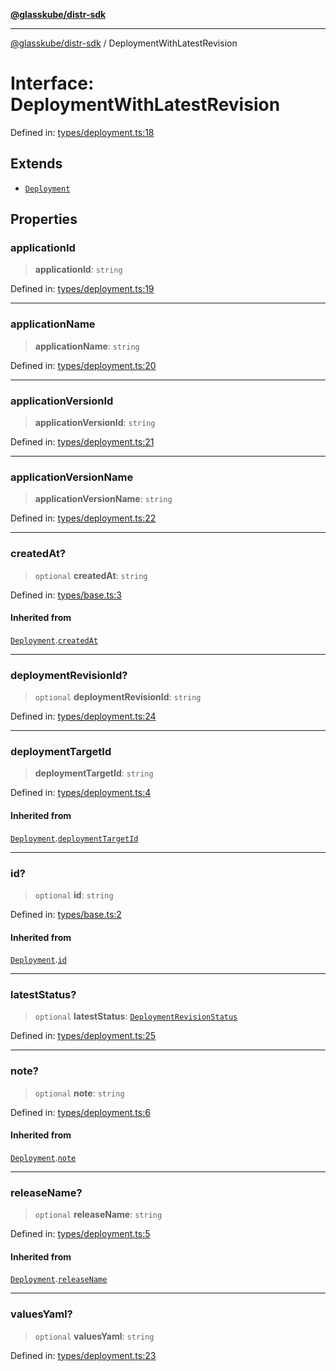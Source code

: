 [**@glasskube/distr-sdk**](../README.md)

---

[@glasskube/distr-sdk](../README.md) / DeploymentWithLatestRevision

# Interface: DeploymentWithLatestRevision

Defined in: [types/deployment.ts:18](https://github.com/glasskube/distr/blob/6a35007de6a2b1a70636ce4347f91486536bfef5/sdk/js/src/types/deployment.ts#L18)

## Extends

- [`Deployment`](Deployment.md)

## Properties

### applicationId

> **applicationId**: `string`

Defined in: [types/deployment.ts:19](https://github.com/glasskube/distr/blob/6a35007de6a2b1a70636ce4347f91486536bfef5/sdk/js/src/types/deployment.ts#L19)

---

### applicationName

> **applicationName**: `string`

Defined in: [types/deployment.ts:20](https://github.com/glasskube/distr/blob/6a35007de6a2b1a70636ce4347f91486536bfef5/sdk/js/src/types/deployment.ts#L20)

---

### applicationVersionId

> **applicationVersionId**: `string`

Defined in: [types/deployment.ts:21](https://github.com/glasskube/distr/blob/6a35007de6a2b1a70636ce4347f91486536bfef5/sdk/js/src/types/deployment.ts#L21)

---

### applicationVersionName

> **applicationVersionName**: `string`

Defined in: [types/deployment.ts:22](https://github.com/glasskube/distr/blob/6a35007de6a2b1a70636ce4347f91486536bfef5/sdk/js/src/types/deployment.ts#L22)

---

### createdAt?

> `optional` **createdAt**: `string`

Defined in: [types/base.ts:3](https://github.com/glasskube/distr/blob/6a35007de6a2b1a70636ce4347f91486536bfef5/sdk/js/src/types/base.ts#L3)

#### Inherited from

[`Deployment`](Deployment.md).[`createdAt`](Deployment.md#createdat)

---

### deploymentRevisionId?

> `optional` **deploymentRevisionId**: `string`

Defined in: [types/deployment.ts:24](https://github.com/glasskube/distr/blob/6a35007de6a2b1a70636ce4347f91486536bfef5/sdk/js/src/types/deployment.ts#L24)

---

### deploymentTargetId

> **deploymentTargetId**: `string`

Defined in: [types/deployment.ts:4](https://github.com/glasskube/distr/blob/6a35007de6a2b1a70636ce4347f91486536bfef5/sdk/js/src/types/deployment.ts#L4)

#### Inherited from

[`Deployment`](Deployment.md).[`deploymentTargetId`](Deployment.md#deploymenttargetid)

---

### id?

> `optional` **id**: `string`

Defined in: [types/base.ts:2](https://github.com/glasskube/distr/blob/6a35007de6a2b1a70636ce4347f91486536bfef5/sdk/js/src/types/base.ts#L2)

#### Inherited from

[`Deployment`](Deployment.md).[`id`](Deployment.md#id)

---

### latestStatus?

> `optional` **latestStatus**: [`DeploymentRevisionStatus`](DeploymentRevisionStatus.md)

Defined in: [types/deployment.ts:25](https://github.com/glasskube/distr/blob/6a35007de6a2b1a70636ce4347f91486536bfef5/sdk/js/src/types/deployment.ts#L25)

---

### note?

> `optional` **note**: `string`

Defined in: [types/deployment.ts:6](https://github.com/glasskube/distr/blob/6a35007de6a2b1a70636ce4347f91486536bfef5/sdk/js/src/types/deployment.ts#L6)

#### Inherited from

[`Deployment`](Deployment.md).[`note`](Deployment.md#note)

---

### releaseName?

> `optional` **releaseName**: `string`

Defined in: [types/deployment.ts:5](https://github.com/glasskube/distr/blob/6a35007de6a2b1a70636ce4347f91486536bfef5/sdk/js/src/types/deployment.ts#L5)

#### Inherited from

[`Deployment`](Deployment.md).[`releaseName`](Deployment.md#releasename)

---

### valuesYaml?

> `optional` **valuesYaml**: `string`

Defined in: [types/deployment.ts:23](https://github.com/glasskube/distr/blob/6a35007de6a2b1a70636ce4347f91486536bfef5/sdk/js/src/types/deployment.ts#L23)
